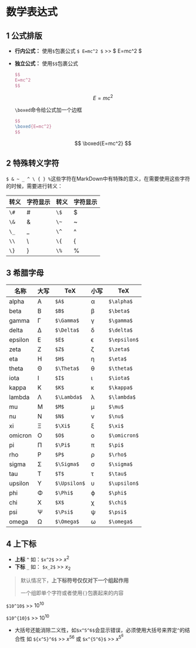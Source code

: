 # 数学表达式

## 1 公式排版

- **行内公式：** 使用`$`包裹公式
  `$ E=mc^2 $`  >>  $ E=mc^2 $

- **独立公式：** 使用`$$`包裹公式

  ```latex
  $$
  E=mc^2
  $$
  ```

  
  $$
  E=mc^2
  $$
  
  
  `\boxed`命令给公式加一个边框
  
  ```latex
  $$
  \boxed{E=mc^2}
  $$
  ```
  
  
  $$
  \boxed{E=mc^2}
  $$
  

## 2 特殊转义字符

`$ & ~ _ ^ \ { } %`这些字符在MarkDown中有特殊的意义，在需要使用这些字符的时候，需要进行转义：

| 转义 | 字符显示 | 转义 | 字符显示 |
| ---- | -------- | ---- | -------- |
| `\#` | #        | `\$` | $        |
| `\&` | &        | `\~` | ~        |
| `\_` | _        | `\^` | ^        |
| `\\` | \        | `\{` | {        |
| `\}` | }        | `\%` | %        |




## 3 希腊字母



| 名称  | 大写 | TeX        | 小写 | TeX        |
| ----- | ---- | ---------- | ---- | ---------- |
| alpha | A    | `$A$`      | α    | `$\alpha$` |
| beta  | B    | `$B$`      | β    | `$\beta$`  |
| gamma | Γ    | `$\Gamma$` | γ    | `$\gamma$` |
| delta | Δ    | `$\Delta$` | δ    | `$\delta$` |
| epsilon | E    | `$E$`      | ϵ    | `$\epsilon$` |
| zeta  | Z    | `$Z$`      | ζ    | `$\zeta$`  |
| eta   | H    | `$H$`      | η    | `$\eta$`   |
| theta | Θ    | `$\Theta$` | θ    | `$\theta$` |
| iota  | I    | `$I$`      | ι    | `$\iota$`  |
| kappa | K    | `$K$`      | κ    | `$\kappa$` |
| lambda | Λ    | `$\Lambda$` | λ    | `$\lambda$` |
| mu    | M    | `$M$`      | μ    | `$\mu$`    |
| nu    | N    | `$N$`      | ν    | `$\nu$`    |
| xi    | Ξ    | `$\Xi$`    | ξ    | `$\xi$`    |
| omicron | O    | `$O$`      | ο    | `$\omicron$` |
| pi    | Π    | `$\Pi$`    | π    | `$\pi$`    |
| rho   | P    | `$P$`      | ρ    | `$\rho$`   |
| sigma | Σ    | `$\Sigma$` | σ    | `$\sigma$` |
| tau   | T    | `$T$`      | τ    | `$\tau$`   |
| upsilon | Υ    | `$\Upsilon$` | υ    | `$\upsilon$` |
| phi   | Φ    | `$\Phi$`   | ϕ    | `$\phi$`   |
| chi   | X    | `$X$`      | χ    | `$\chi$`   |
| psi   | Ψ    | `$\Psi$`   | ψ    | `$\psi$`   |
| omega | Ω    | `$\Omega$` | ω    | `$\omega$` |



## 4 上下标

+ **上标** `^` 如：`$x^2$` >> $x^2$
+ **下标** `_` 如： `$x_2$` >> $x_2$

> 默认情况下，**上下标符号仅仅对下一个组起作用**
>
> 一个组即单个字符或者使用`{}`包裹起来的内容

`$10^10$` >> $10^10$

`$10^{10}$` >> $10^{10}$



+ 大括号还能消除二义性，如`$x^5^6$`会显示错误，必须使用大括号来界定`^`的结合性
  如 `${x^5}^6$` >> ${x^5}^6$ 或 `$x^{5^6}$` >> $x^{5^6}$
  
